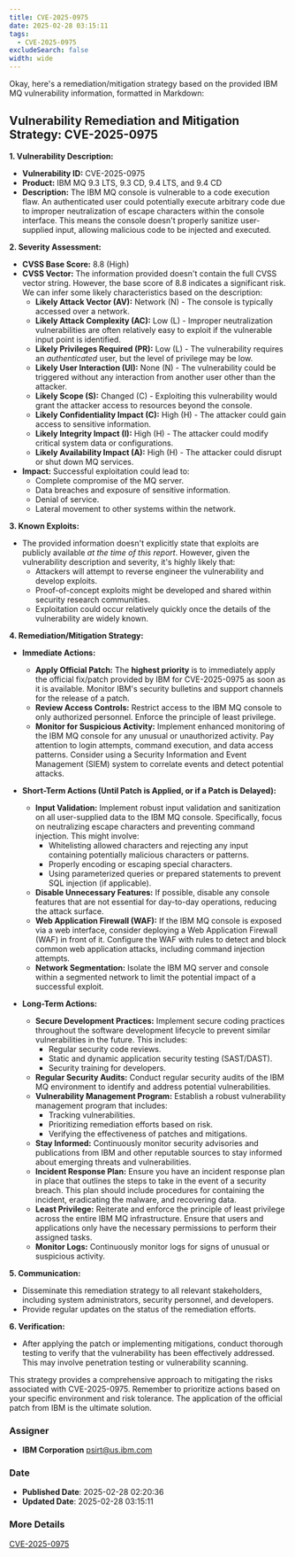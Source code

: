 ```yaml
---
title: CVE-2025-0975
date: 2025-02-28 03:15:11
tags:
  - CVE-2025-0975
excludeSearch: false
width: wide
---
```


Okay, here's a remediation/mitigation strategy based on the provided IBM MQ vulnerability information, formatted in Markdown:

## Vulnerability Remediation and Mitigation Strategy: CVE-2025-0975

**1. Vulnerability Description:**

*   **Vulnerability ID:** CVE-2025-0975
*   **Product:** IBM MQ 9.3 LTS, 9.3 CD, 9.4 LTS, and 9.4 CD
*   **Description:** The IBM MQ console is vulnerable to a code execution flaw. An authenticated user could potentially execute arbitrary code due to improper neutralization of escape characters within the console interface. This means the console doesn't properly sanitize user-supplied input, allowing malicious code to be injected and executed.

**2. Severity Assessment:**

*   **CVSS Base Score:** 8.8 (High)
*   **CVSS Vector:** The information provided doesn't contain the full CVSS vector string. However, the base score of 8.8 indicates a significant risk. We can infer some likely characteristics based on the description:
    *   **Likely Attack Vector (AV):** Network (N) - The console is typically accessed over a network.
    *   **Likely Attack Complexity (AC):** Low (L) - Improper neutralization vulnerabilities are often relatively easy to exploit if the vulnerable input point is identified.
    *   **Likely Privileges Required (PR):** Low (L) - The vulnerability requires an *authenticated* user, but the level of privilege may be low.
    *   **Likely User Interaction (UI):** None (N) - The vulnerability could be triggered without any interaction from another user other than the attacker.
    *   **Likely Scope (S):** Changed (C) - Exploiting this vulnerability would grant the attacker access to resources beyond the console.
    *   **Likely Confidentiality Impact (C):** High (H) - The attacker could gain access to sensitive information.
    *   **Likely Integrity Impact (I):** High (H) - The attacker could modify critical system data or configurations.
    *   **Likely Availability Impact (A):** High (H) - The attacker could disrupt or shut down MQ services.
*   **Impact:**  Successful exploitation could lead to:
    *   Complete compromise of the MQ server.
    *   Data breaches and exposure of sensitive information.
    *   Denial of service.
    *   Lateral movement to other systems within the network.

**3. Known Exploits:**

*   The provided information doesn't explicitly state that exploits are publicly available *at the time of this report*.  However, given the vulnerability description and severity, it's highly likely that:
    *   Attackers will attempt to reverse engineer the vulnerability and develop exploits.
    *   Proof-of-concept exploits might be developed and shared within security research communities.
    *   Exploitation could occur relatively quickly once the details of the vulnerability are widely known.

**4. Remediation/Mitigation Strategy:**

*   **Immediate Actions:**
    *   **Apply Official Patch:**  The **highest priority** is to immediately apply the official fix/patch provided by IBM for CVE-2025-0975 as soon as it is available. Monitor IBM's security bulletins and support channels for the release of a patch.
    *   **Review Access Controls:**  Restrict access to the IBM MQ console to only authorized personnel.  Enforce the principle of least privilege.
    *   **Monitor for Suspicious Activity:**  Implement enhanced monitoring of the IBM MQ console for any unusual or unauthorized activity.  Pay attention to login attempts, command execution, and data access patterns.  Consider using a Security Information and Event Management (SIEM) system to correlate events and detect potential attacks.

*   **Short-Term Actions (Until Patch is Applied, or if a Patch is Delayed):**

    *   **Input Validation:** Implement robust input validation and sanitization on all user-supplied data to the IBM MQ console.  Specifically, focus on neutralizing escape characters and preventing command injection.  This might involve:
        *   Whitelisting allowed characters and rejecting any input containing potentially malicious characters or patterns.
        *   Properly encoding or escaping special characters.
        *   Using parameterized queries or prepared statements to prevent SQL injection (if applicable).
    *   **Disable Unnecessary Features:**  If possible, disable any console features that are not essential for day-to-day operations, reducing the attack surface.
    *   **Web Application Firewall (WAF):**  If the IBM MQ console is exposed via a web interface, consider deploying a Web Application Firewall (WAF) in front of it.  Configure the WAF with rules to detect and block common web application attacks, including command injection attempts.
    *   **Network Segmentation:**  Isolate the IBM MQ server and console within a segmented network to limit the potential impact of a successful exploit.

*   **Long-Term Actions:**

    *   **Secure Development Practices:**  Implement secure coding practices throughout the software development lifecycle to prevent similar vulnerabilities in the future.  This includes:
        *   Regular security code reviews.
        *   Static and dynamic application security testing (SAST/DAST).
        *   Security training for developers.
    *   **Regular Security Audits:**  Conduct regular security audits of the IBM MQ environment to identify and address potential vulnerabilities.
    *   **Vulnerability Management Program:**  Establish a robust vulnerability management program that includes:
        *   Tracking vulnerabilities.
        *   Prioritizing remediation efforts based on risk.
        *   Verifying the effectiveness of patches and mitigations.
    *   **Stay Informed:**  Continuously monitor security advisories and publications from IBM and other reputable sources to stay informed about emerging threats and vulnerabilities.
    *   **Incident Response Plan:** Ensure you have an incident response plan in place that outlines the steps to take in the event of a security breach.  This plan should include procedures for containing the incident, eradicating the malware, and recovering data.
    *   **Least Privilege:**  Reiterate and enforce the principle of least privilege across the entire IBM MQ infrastructure.  Ensure that users and applications only have the necessary permissions to perform their assigned tasks.
    *   **Monitor Logs:** Continuously monitor logs for signs of unusual or suspicious activity.

**5. Communication:**

*   Disseminate this remediation strategy to all relevant stakeholders, including system administrators, security personnel, and developers.
*   Provide regular updates on the status of the remediation efforts.

**6. Verification:**

*   After applying the patch or implementing mitigations, conduct thorough testing to verify that the vulnerability has been effectively addressed.  This may involve penetration testing or vulnerability scanning.

This strategy provides a comprehensive approach to mitigating the risks associated with CVE-2025-0975.  Remember to prioritize actions based on your specific environment and risk tolerance.  The application of the official patch from IBM is the ultimate solution.

### Assigner
- **IBM Corporation** <psirt@us.ibm.com>

### Date
- **Published Date**: 2025-02-28 02:20:36
- **Updated Date**: 2025-02-28 03:15:11

### More Details
[CVE-2025-0975](https://www.cvedetails.com/cve/CVE-2025-0975)